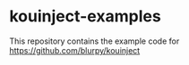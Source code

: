 # kouinject-examples

This repository contains the example code for https://github.com/blurpy/kouinject
